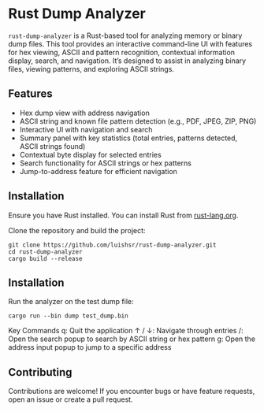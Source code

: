# Rust Dump Analyzer

`rust-dump-analyzer` is a Rust-based tool for analyzing memory or binary dump files. This tool provides an interactive command-line UI with features for hex viewing, ASCII and pattern recognition, contextual information display, search, and navigation. It’s designed to assist in analyzing binary files, viewing patterns, and exploring ASCII strings.

## Features

- Hex dump view with address navigation
- ASCII string and known file pattern detection (e.g., PDF, JPEG, ZIP, PNG)
- Interactive UI with navigation and search
- Summary panel with key statistics (total entries, patterns detected, ASCII strings found)
- Contextual byte display for selected entries
- Search functionality for ASCII strings or hex patterns
- Jump-to-address feature for efficient navigation

## Installation

Ensure you have Rust installed. You can install Rust from [rust-lang.org](https://www.rust-lang.org/).

Clone the repository and build the project:

    git clone https://github.com/luishsr/rust-dump-analyzer.git
    cd rust-dump-analyzer
    cargo build --release

## Installation

Run the analyzer on the test dump file:

    cargo run --bin dump test_dump.bin

Key Commands
q: Quit the application
↑ / ↓: Navigate through entries
/: Open the search popup to search by ASCII string or hex pattern
g: Open the address input popup to jump to a specific address

## Contributing
Contributions are welcome! If you encounter bugs or have feature requests, open an issue or create a pull request.
